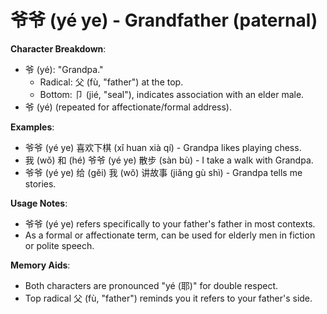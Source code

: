 # **爷爷 (yé ye) - Grandfather (paternal)**

**Character Breakdown**:  
- 爷 (yé): "Grandpa."
  - Radical: 父 (fù, "father") at the top.
  - Bottom: 卩 (jié, "seal"), indicates association with an elder male.  
- 爷 (yé) (repeated for affectionate/formal address).

**Examples**:  
- 爷爷 (yé ye) 喜欢下棋 (xǐ huan xià qí) - Grandpa likes playing chess.  
- 我 (wǒ) 和 (hé) 爷爷 (yé ye) 散步 (sàn bù) - I take a walk with Grandpa.  
- 爷爷 (yé ye) 给 (gěi) 我 (wǒ) 讲故事 (jiǎng gù shì) - Grandpa tells me stories.

**Usage Notes**:  
- 爷爷 (yé ye) refers specifically to your father's father in most contexts.  
- As a formal or affectionate term, can be used for elderly men in fiction or polite speech.

**Memory Aids**:  
- Both characters are pronounced "yé (耶)" for double respect.  
- Top radical 父 (fù, "father") reminds you it refers to your father's side.